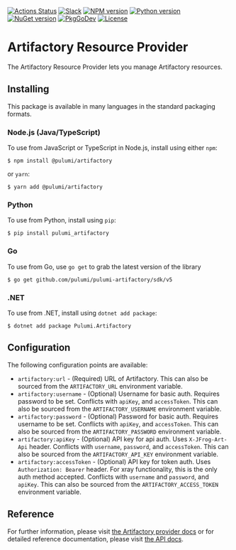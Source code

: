 [![Actions Status](https://github.com/pulumi/pulumi-artifactory/workflows/main/badge.svg)](https://github.com/pulumi/pulumi-artifactory/actions)
[![Slack](http://www.pulumi.com/images/docs/badges/slack.svg)](https://slack.pulumi.com)
[![NPM version](https://badge.fury.io/js/%40pulumi%2Fartifactory.svg)](https://www.npmjs.com/package/@pulumi/artifactory)
[![Python version](https://badge.fury.io/py/pulumi-artifactory.svg)](https://pypi.org/project/pulumi-artifactory)
[![NuGet version](https://badge.fury.io/nu/pulumi.artifactory.svg)](https://badge.fury.io/nu/pulumi.artifactory)
[![PkgGoDev](https://pkg.go.dev/badge/github.com/pulumi/pulumi-artifactory/sdk/go)](https://pkg.go.dev/github.com/pulumi/pulumi-artifactory/sdk/go)
[![License](https://img.shields.io/npm/l/%40pulumi%2Fpulumi.svg)](https://github.com/pulumi/pulumi-artifactory/blob/main/LICENSE)

# Artifactory Resource Provider

The Artifactory Resource Provider lets you manage Artifactory resources.

## Installing

This package is available in many languages in the standard packaging formats.

### Node.js (Java/TypeScript)

To use from JavaScript or TypeScript in Node.js, install using either `npm`:

    $ npm install @pulumi/artifactory

or `yarn`:

    $ yarn add @pulumi/artifactory

### Python

To use from Python, install using `pip`:

    $ pip install pulumi_artifactory

### Go

To use from Go, use `go get` to grab the latest version of the library

    $ go get github.com/pulumi/pulumi-artifactory/sdk/v5

### .NET

To use from .NET, install using `dotnet add package`:

    $ dotnet add package Pulumi.Artifactory

## Configuration

The following configuration points are available:

- `artifactory:url` - (Required) URL of Artifactory. This can also be sourced from the `ARTIFACTORY_URL` environment variable.
- `artifactory:username` - (Optional) Username for basic auth. Requires password to be set. Conflicts with `apiKey`, 
  and `accessToken`. This can also be sourced from the `ARTIFACTORY_USERNAME` environment variable.
- `artifactory:password` - (Optional) Password for basic auth. Requires username to be set. Conflicts with `apiKey`, 
  and `accessToken`. This can also be sourced from the `ARTIFACTORY_PASSWORD` environment variable.
- `artifactory:apiKey` - (Optional) API key for api auth. Uses `X-JFrog-Art-Api` header. Conflicts with `username`, 
  `password`, and `accessToken`. This can also be sourced from the `ARTIFACTORY_API_KEY` environment variable.
- `artifactory:accessToken` - (Optional) API key for token auth. Uses `Authorization: Bearer` header. For xray 
  functionality, this is the only auth method accepted. Conflicts with `username` and `password`, and `apiKey`. This can
  also be sourced from the `ARTIFACTORY_ACCESS_TOKEN` environment variable.

## Reference

For further information, please visit [the Artifactory provider docs](https://www.pulumi.com/docs/intro/cloud-providers/artifactory)
or for detailed reference documentation, please visit [the API docs](https://www.pulumi.com/docs/reference/pkg/artifactory).
